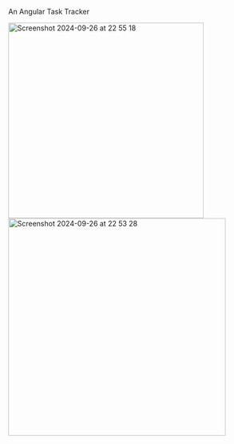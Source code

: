 An Angular Task Tracker


<img width="391" alt="Screenshot 2024-09-26 at 22 55 18" src="https://github.com/user-attachments/assets/516d38f6-4dfe-493f-8e3f-e408f1f00ffe">
<img width="435" alt="Screenshot 2024-09-26 at 22 53 28" src="https://github.com/user-attachments/assets/80542332-f14b-4aba-a4cb-b4cc25026d48">
